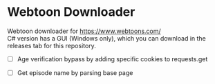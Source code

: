 # Webtoon Downloader
Webtoon downloader for https://www.webtoons.com/ <br>
C# version has a GUI (Windows only), which you can download in the releases tab for this repository.

- [ ] Age verification bypass by adding specific cookies to requests.get

- [ ] Get episode name by parsing base page
